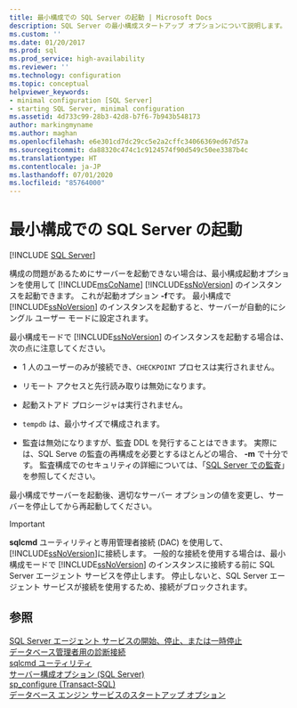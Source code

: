 ```yaml
---
title: 最小構成での SQL Server の起動 | Microsoft Docs
description: SQL Server の最小構成スタートアップ オプションについて説明します。 これを使用すべき状況と使用方法、およびこれによって生じる機能制限を説明します。
ms.custom: ''
ms.date: 01/20/2017
ms.prod: sql
ms.prod_service: high-availability
ms.reviewer: ''
ms.technology: configuration
ms.topic: conceptual
helpviewer_keywords:
- minimal configuration [SQL Server]
- starting SQL Server, minimal configuration
ms.assetid: 4d733c99-28b3-42d8-b7f6-7b943b548173
author: markingmyname
ms.author: maghan
ms.openlocfilehash: e6e301cd7dc29cc5e2a2cffc34066369ed67d57a
ms.sourcegitcommit: da88320c474c1c9124574f90d549c50ee3387b4c
ms.translationtype: HT
ms.contentlocale: ja-JP
ms.lasthandoff: 07/01/2020
ms.locfileid: "85764000"
---
```

# <a name="start-sql-server-with-minimal-configuration"></a>最小構成での SQL Server の起動
 [!INCLUDE [SQL Server](../../includes/applies-to-version/sqlserver.md)]

  構成の問題があるためにサーバーを起動できない場合は、最小構成起動オプションを使用して [!INCLUDE[msCoName](../../includes/msconame-md.md)] [!INCLUDE[ssNoVersion](../../includes/ssnoversion-md.md)] のインスタンスを起動できます。 これが起動オプション **-f**です。 最小構成で [!INCLUDE[ssNoVersion](../../includes/ssnoversion-md.md)] のインスタンスを起動すると、サーバーが自動的にシングル ユーザー モードに設定されます。  
  
 最小構成モードで [!INCLUDE[ssNoVersion](../../includes/ssnoversion-md.md)] のインスタンスを起動する場合は、次の点に注意してください。  
  
-   1 人のユーザーのみが接続でき、`CHECKPOINT` プロセスは実行されません。  
  
-   リモート アクセスと先行読み取りは無効になります。  
  
-   起動ストアド プロシージャは実行されません。  

-   `tempdb` は、最小サイズで構成されます。

-   監査は無効になりますが、監査 DDL を発行することはできます。 実際には、SQL Serve の監査の再構成を必要とするほとんどの場合、 **-m** で十分です。 監査構成でのセキュリティの詳細については、「[SQL Server での監査](https://docs.microsoft.com/previous-versions/sql/sql-server-2008/dd392015(v=sql.100)#security)」を参照してください。
  
 最小構成でサーバーを起動後、適切なサーバー オプションの値を変更し、サーバーを停止してから再起動してください。  
  
> [!IMPORTANT]  
>  **sqlcmd** ユーティリティと専用管理者接続 (DAC) を使用して、 [!INCLUDE[ssNoVersion](../../includes/ssnoversion-md.md)]に接続します。 一般的な接続を使用する場合は、最小構成モードで [!INCLUDE[ssNoVersion](../../includes/ssnoversion-md.md)] のインスタンスに接続する前に SQL Server エージェント サービスを停止します。 停止しないと、SQL Server エージェント サービスが接続を使用するため、接続がブロックされます。  
  
## <a name="see-also"></a>参照  
 [SQL Server エージェント サービスの開始、停止、または一時停止](https://msdn.microsoft.com/library/c95a9759-dd30-4ab6-9ab0-087bb3bfb97c)   
 [データベース管理者用の診断接続](../../database-engine/configure-windows/diagnostic-connection-for-database-administrators.md)   
 [sqlcmd ユーティリティ](../../tools/sqlcmd-utility.md)   
 [サーバー構成オプション &#40;SQL Server&#41;](../../database-engine/configure-windows/server-configuration-options-sql-server.md)   
 [sp_configure &#40;Transact-SQL&#41;](../../relational-databases/system-stored-procedures/sp-configure-transact-sql.md)   
 [データベース エンジン サービスのスタートアップ オプション](../../database-engine/configure-windows/database-engine-service-startup-options.md)  
  
  
